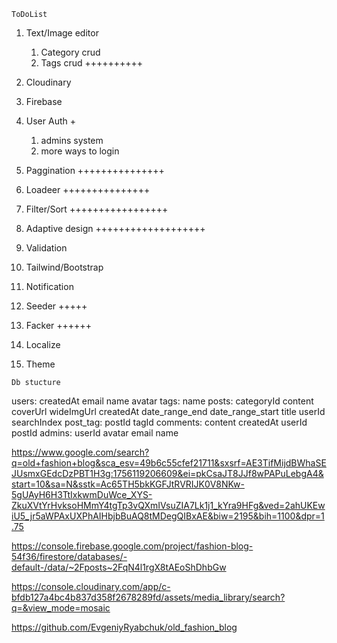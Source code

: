 




`ToDoList` 

1. Text/Image editor 
    1. Category crud 
    2. Tags crud ++++++++++


2. Cloudinary 
3. Firebase 
4. User Auth + 
    1. admins system 
    2. more ways to login 

5. Paggination +++++++++++++++
6. Loadeer +++++++++++++++
7. Filter/Sort +++++++++++++++++ 
8. Adaptive design +++++++++++++++++++
9. Validation 
10. Tailwind/Bootstrap 
11. Notification 
12. Seeder +++++
13. Facker ++++++
14. Localize 
15. Theme 








`Db stucture` 

users:
    createdAt
    email
    name
    avatar
tags:
    name
posts: 
    categoryId
    content
    coverUrl
    wideImgUrl
    createdAt
    date_range_end
    date_range_start
    title
    userId
    searchIndex 
post_tag: 
    postId
    tagId
comments:
    content 
    createdAt
    userId
    postId
admins: 
    userId
    avatar
    email
    name


https://www.google.com/search?q=old+fashion+blog&sca_esv=49b6c55cfef21711&sxsrf=AE3TifMijdBWhaSEJUsmxGEdcDzPBT1H3g:1756119206609&ei=pkCsaJT8JJf8wPAPuLebgA4&start=10&sa=N&sstk=Ac65TH5bkKGFJtRVRIJK0V8NKw-5gUAyH6H3TtIxkwmDuWce_XYS-ZkuXVtYrHvksoHMmY4tgTp3vQXmIVsuZIA7Lk1j1_kYra9HFg&ved=2ahUKEwiU5_jr5aWPAxUXPhAIHbjbBuAQ8tMDegQIBxAE&biw=2195&bih=1100&dpr=1.75



https://console.firebase.google.com/project/fashion-blog-54f36/firestore/databases/-default-/data/~2Fposts~2FqN4l1rgX8tAEoShDhbGw

https://console.cloudinary.com/app/c-bfdb127a4bc4b837d358f2678289fd/assets/media_library/search?q=&view_mode=mosaic


https://github.com/EvgeniyRyabchuk/old_fashion_blog


